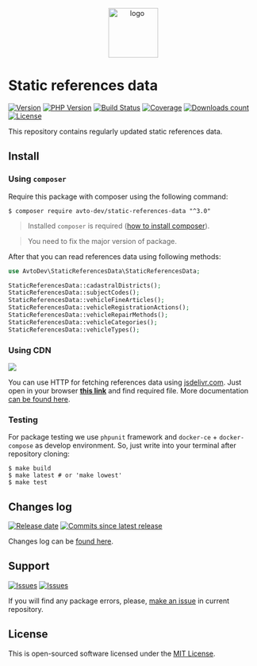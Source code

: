 <p align="center">
  <img alt="logo" src="https://habrastorage.org/webt/59/e8/90/59e89034d07c7166044069.png" width="100" height="100" />
</p>

# Static references data

[![Version][badge_packagist_version]][link_packagist]
[![PHP Version][badge_php_version]][link_packagist]
[![Build Status][badge_build_status]][link_build_status]
[![Coverage][badge_coverage]][link_coverage]
[![Downloads count][badge_downloads_count]][link_packagist]
[![License][badge_license]][link_license]

This repository contains regularly updated static references data.

## Install

### Using `composer`

Require this package with composer using the following command:

```shell
$ composer require avto-dev/static-references-data "^3.0"
```

> Installed `composer` is required ([how to install composer][getcomposer]).

> You need to fix the major version of package.

After that you can read references data using following methods:

```php
use AvtoDev\StaticReferencesData\StaticReferencesData;

StaticReferencesData::cadastralDistricts();
StaticReferencesData::subjectCodes();
StaticReferencesData::vehicleFineArticles();
StaticReferencesData::vehicleRegistrationActions();
StaticReferencesData::vehicleRepairMethods();
StaticReferencesData::vehicleCategories();
StaticReferencesData::vehicleTypes();
```

### Using CDN

[![](https://data.jsdelivr.com/v1/package/gh/avto-dev/static-references-data/badge)](https://www.jsdelivr.com/package/gh/avto-dev/static-references-data)

You can use HTTP for fetching references data using [jsdelivr.com](https://jsdelivr.com). Just open in your browser **[this link](https://www.jsdelivr.com/package/gh/avto-dev/static-references-data?path=data)** and find required file. More documentation [can be found here](https://jsdelivr.com/features#gh).

### Testing

For package testing we use `phpunit` framework and `docker-ce` + `docker-compose` as develop environment. So, just write into your terminal after repository cloning:

```shell
$ make build
$ make latest # or 'make lowest'
$ make test
```

## Changes log

[![Release date][badge_release_date]][link_releases]
[![Commits since latest release][badge_commits_since_release]][link_commits]

Changes log can be [found here][link_changes_log].

## Support

[![Issues][badge_issues]][link_issues]
[![Issues][badge_pulls]][link_pulls]

If you will find any package errors, please, [make an issue][link_create_issue] in current repository.

## License

This is open-sourced software licensed under the [MIT License][link_license].

[badge_packagist_version]:https://img.shields.io/packagist/v/avto-dev/static-references-data.svg?maxAge=180
[badge_php_version]:https://img.shields.io/packagist/php-v/avto-dev/static-references-data.svg?longCache=true
[badge_build_status]:https://img.shields.io/github/workflow/status/avto-dev/static-references-data/tests/master
[badge_coverage]:https://img.shields.io/codecov/c/github/avto-dev/static-references-data/master.svg?maxAge=60
[badge_downloads_count]:https://img.shields.io/packagist/dt/avto-dev/static-references-data.svg?maxAge=180
[badge_license]:https://img.shields.io/packagist/l/avto-dev/static-references-data.svg?longCache=true
[badge_release_date]:https://img.shields.io/github/release-date/avto-dev/static-references-data.svg?style=flat-square&maxAge=180
[badge_commits_since_release]:https://img.shields.io/github/commits-since/avto-dev/static-references-data/latest.svg?style=flat-square&maxAge=180
[badge_issues]:https://img.shields.io/github/issues/avto-dev/static-references-data.svg?style=flat-square&maxAge=180
[badge_pulls]:https://img.shields.io/github/issues-pr/avto-dev/static-references-data.svg?style=flat-square&maxAge=180
[link_releases]:https://github.com/avto-dev/static-references-data/releases
[link_packagist]:https://packagist.org/packages/avto-dev/static-references-data
[link_build_status]:https://github.com/avto-dev/static-references-data/actions
[link_coverage]:https://codecov.io/gh/avto-dev/static-references-data/
[link_changes_log]:https://github.com/avto-dev/static-references-data/blob/master/CHANGELOG.md
[link_issues]:https://github.com/avto-dev/static-references-data/issues
[link_create_issue]:https://github.com/avto-dev/static-references-data/issues/new/choose
[link_commits]:https://github.com/avto-dev/static-references-data/commits
[link_pulls]:https://github.com/avto-dev/static-references-data/pulls
[link_license]:https://github.com/avto-dev/static-references-data/blob/master/LICENSE
[getcomposer]:https://getcomposer.org/download/
